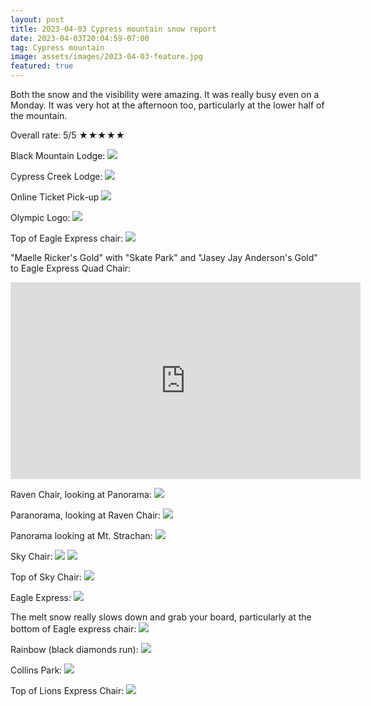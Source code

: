 ```yaml
---
layout: post
title: 2023-04-03 Cypress mountain snow report
date: 2023-04-03T20:04:59-07:00
tag: Cypress mountain
image: assets/images/2023-04-03-feature.jpg
featured: true
---
```


Both the snow and the visibility were amazing. It was really busy even on a Monday. It was very hot at the afternoon too, particularly at the lower half of the mountain.

Overall rate: 5/5 ★★★★★

Black Mountain Lodge:
![](assets/images/2023-04-03-black-mountain-lodge.jpg)

Cypress Creek Lodge:
![](assets/images/2023-04-03-cypress-creek-lodge.jpg)

Online Ticket Pick-up
![](assets/images/2023-04-03-online-ticket-pick-up.jpg)

Olympic Logo:
![](assets/images/2023-04-03-olympic-logo.jpg)

Top of Eagle Express chair:
![](assets/images/2023-04-03-top-of-eagle-express.jpg)

"Maelle Ricker's Gold" with "Skate Park" and "Jasey Jay Anderson's Gold" to Eagle Express Quad Chair:
<iframe width="560" height="315" src="https://www.youtube.com/embed/G1sWmBNH6_0" title="YouTube video player" frameborder="0" allow="accelerometer; autoplay; clipboard-write; encrypted-media; gyroscope; picture-in-picture; web-share" allowfullscreen></iframe>

Raven Chair, looking at Panorama:
![](assets/images/2023-04-03-raven-chair-at-panorama.jpg)

Paranorama, looking at Raven Chair:
![](assets/images/2023-04-03-panorama-from-raven-chair.jpg)

Panorama looking at Mt. Strachan:
![](assets/images/2023-04-03-panorama-to-mt-strachan.jpg)

Sky Chair:
![](assets/images/2023-04-03-sky-chair.jpg)
![](assets/images/2023-04-03-sky-chair-2.jpg)

Top of Sky Chair:
![](assets/images/2023-04-03-top-of-sky-chair.jpg)

Eagle Express:
![](assets/images/2023-04-03-eagle-express.jpg)

The melt snow really slows down and grab your board, particularly at the bottom of Eagle express chair:
![](assets/images/2023-04-03-melt-snow.jpg)

Rainbow (black diamonds run):
![](assets/images/2023-04-03-rainbow.jpg)

Collins Park:
![](assets/images/2023-04-03-collins-park.jpg)

Top of Lions Express Chair:
![](assets/images/2023-04-03-top-of-lions-express-chair.jpg)
